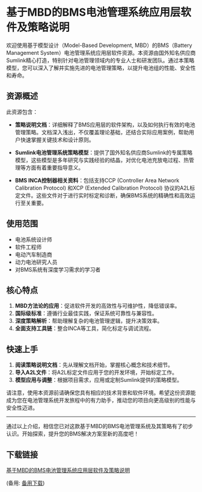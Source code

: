 # 基于MBD的BMS电池管理系统应用层软件及策略说明

欢迎使用基于模型设计（Model-Based Development, MBD）的BMS（Battery Management System）电池管理系统应用层软件资源。本资源由国外知名供应商Sumlink精心打造，特别针对电池管理领域内的专业人士和研发团队。通过本策略模型，您可以深入了解并实施先进的电池管理策略，以提升电池组的性能、安全性和寿命。

## 资源概述

此资源包含：

- **策略说明文档**：详细解释了BMS应用层的软件架构，以及如何执行有效的电池管理策略。文档深入浅出，不仅覆盖理论基础，还结合实际应用案例，帮助用户快速掌握关键技术和设计原则。
  
- **Sumlink电池管理系统策略模型**：提供了国外知名供应商Sumlink的专属策略模型，这些模型是多年研究与实践经验的结晶，对优化电池充放电过程、热管理等方面有着重要指导意义。
  
- **BMS INCA控制器相关资料**：包括支持CCP (Controller Area Network Calibration Protocol) 和XCP (Extended Calibration Protocol) 协议的A2L标定文件。这些文件对于进行实时标定和诊断，确保BMS系统的精确性和高效运行至关重要。

## 使用范围

- 电池系统设计师
- 软件工程师
- 电动汽车制造商
- 动力电池研究人员
- 对BMS系统有深度学习需求的学习者

## 核心特点

1. **MBD方法论的应用**：促进软件开发的高效性与可维护性，降低错误率。
2. **国际级标准**：遵循行业最佳实践，保证系统可靠性与兼容性。
3. **深度策略解析**：帮助理解复杂的电池管理逻辑，提升决策效率。
4. **全面支持工具链**：整合INCA等工具，简化标定与调试流程。

## 快速上手

1. **阅读策略说明文档**：先从理解文档开始，掌握核心概念和技术细节。
2. **导入A2L文件**：将A2L标定文件应用于您的开发环境，开始标定工作。
3. **模型应用与调整**：根据项目需求，应用或定制Sumlink提供的策略模型。

请注意，使用本资源前请确保您具有相应的技术背景和软件环境。希望这份资源能成为您在电池管理系统开发旅程中的有力助手，推动您的项目向更高级别的性能与安全性迈进。

---

通过以上介绍，相信您已对这款基于MBD的BMS电池管理系统及其策略有了初步认识。开始探索，提升您的BMS解决方案至新的高度吧！

## 下载链接
[基于MBD的BMS电池管理系统应用层软件及策略说明](https://pan.quark.cn/s/3a6370c32e02) 

(备用: [备用下载](https://pan.baidu.com/s/17KgCy9LTwi5i_OAYBqQ5nQ?pwd=1234))
